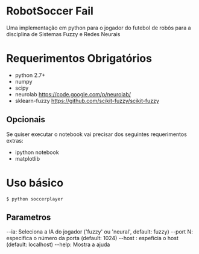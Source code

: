 # RobotSoccer Fail

Uma implementação em python para o jogador do futebol de robôs para a
disciplina de Sistemas Fuzzy e Redes Neurais

# Requerimentos Obrigatórios

- python 2.7+
- numpy
- scipy
- neurolab https://code.google.com/p/neurolab/
- sklearn-fuzzy https://github.com/scikit-fuzzy/scikit-fuzzy

## Opcionais

Se quiser executar o notebook vai precisar dos seguintes requerimentos extras:

- ipython notebook
- matplotlib


# Uso básico

```
$ python soccerplayer
```

## Parametros

  --ia: Seleciona a IA do jogador ('fuzzy' ou 'neural', default: fuzzy)
  --port N: especifica o número da porta (default: 1024)
  --host <host>: espeficia o host (default: localhost)
  --help: Mostra a ajuda
